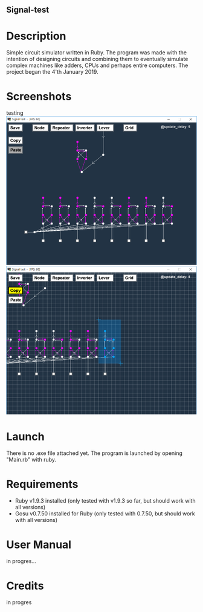 ## Signal-test

# Description
Simple circuit simulator written in Ruby. The program was made with the intention of designing circuits and combining them to eventually simulate complex machines like adders, CPUs and perhaps entire computers. 
The project began the 4'th January 2019.  

# Screenshots
testing
![Alt text](/(screenshot)_8bit_memory.png?raw=true "8 Bit Memory Cell")
![Alt text](/(screenshot)_copy_paste.png?raw=true "Copy and Paste")

# Launch
There is no .exe file attached yet.
The program is launched by opening "Main.rb" with ruby.

# Requirements
- Ruby v1.9.3 installed (only tested with v1.9.3 so far, but should work with all versions)
- Gosu v0.7.50 installed for Ruby (only tested with 0.7.50, but should work with all versions)

# User Manual
in progres...

# Credits
in progres
